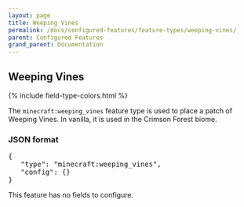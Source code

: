```yaml
---
layout: page
title: Weeping Vines
permalink: /docs/configured-features/feature-types/weeping-vines/
parent: Configured Features
grand_parent: Documentation
---
```


## Weeping Vines

<head>
    {% include field-type-colors.html %}
</head>

The `minecraft:weeping_vines` feature type is used to place a patch of Weeping Vines. In vanilla, it is used in the Crimson Forest biome.

### JSON format

<pre>
{
   "type": "minecraft:weeping_vines",
   "config": {}
}
</pre>

This feature has no fields to configure.
    